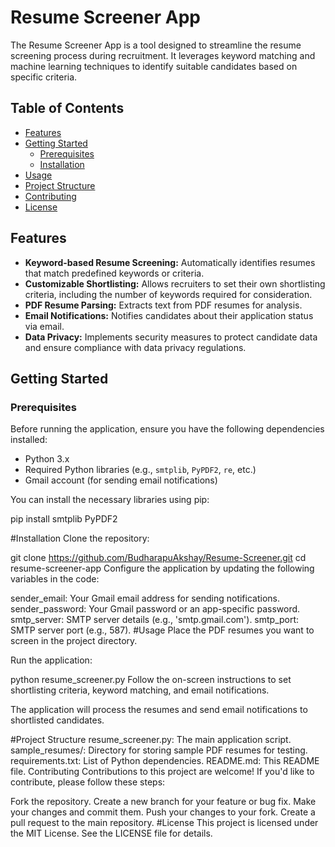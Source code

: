# Resume Screener App

The Resume Screener App is a tool designed to streamline the resume screening process during recruitment. It leverages keyword matching and machine learning techniques to identify suitable candidates based on specific criteria.

## Table of Contents

- [Features](#features)
- [Getting Started](#getting-started)
  - [Prerequisites](#prerequisites)
  - [Installation](#installation)
- [Usage](#usage)
- [Project Structure](#project-structure)
- [Contributing](#contributing)
- [License](#license)

## Features

- **Keyword-based Resume Screening:** Automatically identifies resumes that match predefined keywords or criteria.
- **Customizable Shortlisting:** Allows recruiters to set their own shortlisting criteria, including the number of keywords required for consideration.
- **PDF Resume Parsing:** Extracts text from PDF resumes for analysis.
- **Email Notifications:** Notifies candidates about their application status via email.
- **Data Privacy:** Implements security measures to protect candidate data and ensure compliance with data privacy regulations.

## Getting Started

### Prerequisites

Before running the application, ensure you have the following dependencies installed:

- Python 3.x
- Required Python libraries (e.g., `smtplib`, `PyPDF2`, `re`, etc.)
- Gmail account (for sending email notifications)

You can install the necessary libraries using pip:


pip install smtplib PyPDF2


#Installation
Clone the repository:

git clone https://github.com/BudharapuAkshay/Resume-Screener.git 
cd resume-screener-app
Configure the application by updating the following variables in the code:

sender_email: Your Gmail email address for sending notifications.
sender_password: Your Gmail password or an app-specific password.
smtp_server: SMTP server details (e.g., 'smtp.gmail.com').
smtp_port: SMTP server port (e.g., 587).
#Usage
Place the PDF resumes you want to screen in the project directory.

Run the application:

python resume_screener.py
Follow the on-screen instructions to set shortlisting criteria, keyword matching, and email notifications.

The application will process the resumes and send email notifications to shortlisted candidates.

#Project Structure
resume_screener.py: The main application script.
sample_resumes/: Directory for storing sample PDF resumes for testing.
requirements.txt: List of Python dependencies.
README.md: This README file.
Contributing
Contributions to this project are welcome! If you'd like to contribute, please follow these steps:

Fork the repository.
Create a new branch for your feature or bug fix.
Make your changes and commit them.
Push your changes to your fork.
Create a pull request to the main repository.
#License
This project is licensed under the MIT License. See the LICENSE file for details.
